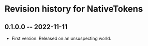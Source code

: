 # Revision history for NativeTokens

## 0.1.0.0 -- 2022-11-11

* First version. Released on an unsuspecting world.
